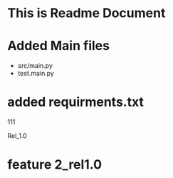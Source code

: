 # This is Readme Document

# Added Main files 

* src/main.py
* test.main.py 

# added requirments.txt 

111

Rel_1.0 

# feature 2_rel1.0 